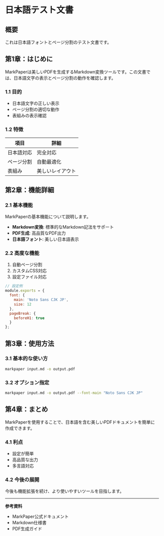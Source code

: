 # 日本語テスト文書

## 概要

これは日本語フォントとページ分割のテスト文書です。

## 第1章：はじめに

MarkPaperは美しいPDFを生成するMarkdown変換ツールです。この文書では、日本語文字の表示とページ分割の動作を確認します。

### 1.1 目的

- 日本語文字の正しい表示
- ページ分割の適切な動作
- 表組みの表示確認

### 1.2 特徴

| 項目 | 詳細 |
|------|------|
| 日本語対応 | 完全対応 |
| ページ分割 | 自動最適化 |
| 表組み | 美しいレイアウト |

## 第2章：機能詳細

### 2.1 基本機能

MarkPaperの基本機能について説明します。

- **Markdown変換**: 標準的なMarkdown記法をサポート
- **PDF生成**: 高品質なPDF出力
- **日本語フォント**: 美しい日本語表示

### 2.2 高度な機能

1. 自動ページ分割
2. カスタムCSS対応
3. 設定ファイル対応

```javascript
// 設定例
module.exports = {
  font: {
    main: 'Noto Sans CJK JP',
    size: 12
  },
  pageBreak: {
    beforeH1: true
  }
};
```

## 第3章：使用方法

### 3.1 基本的な使い方

```bash
markpaper input.md -o output.pdf
```

### 3.2 オプション指定

```bash
markpaper input.md -o output.pdf --font-main "Noto Sans CJK JP"
```

## 第4章：まとめ

MarkPaperを使用することで、日本語を含む美しいPDFドキュメントを簡単に作成できます。

### 4.1 利点

- 設定が簡単
- 高品質な出力
- 多言語対応

### 4.2 今後の展開

今後も機能拡張を続け、より使いやすいツールを目指します。

---

**参考資料**

- MarkPaper公式ドキュメント
- Markdown仕様書
- PDF生成ガイド